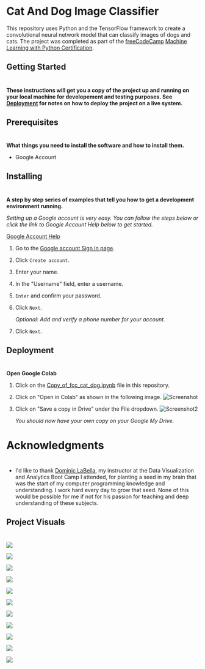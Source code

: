 # Cat And Dog Image Classifier
This repository uses Python and the TensorFlow framework to create a convolutional neural network model that can classify images of dogs and cats. The project was completed as part of the [freeCodeCamp](https://www.freecodecamp.org/) [Machine Learning with Python Certification](https://www.freecodecamp.org/learn/machine-learning-with-python/). 

## **Getting Started**
#
**These instructions will get you a copy of the project up and running on your local machine for developement and testing purposes. See [Deployment](#Deployment "Goto **Deployment**") for notes on how to deploy the project on a live system.**


## **Prerequisites**
#
**What things you need to install the software and how to install them.**

* Google Account

## **Installing**
#
**A step by step series of examples that tell you how to get a development environment running.**

*Setting up a Google account is very easy. You can follow the steps below or click the link to Google Account Help below to get started.*

[Google Account Help](https://support.google.com/accounts/answer/27441?hl=en)

1. Go to the [Google account Sign In page](https://myaccount.google.com/?utm_source=sign_in_no_continue&pli=1).
2. Click ```Create account```.
3. Enter your name.
4. In the "Username" field, enter a username.
5. ```Enter``` and confirm your password.
6. Click ```Next```.

    *Optional: Add and verify a phone number for your account.*

7. Click ```Next```.

## **Deployment**
#

**Open Google Colab**

1. Click on the [Copy_of_fcc_cat_dog.ipynb](https://github.com/JonWeber0328/Cat_And_Dog_Image_Classifier/blob/main/Copy_of_fcc_cat_dog.ipynb) 
file in this repository.

2. Click on "Open in Colab" as shown in the following image.
![Screenshot](Images/Screenshot1.png)

3. Click on "Save a copy in Drive" under the File dropdown.
![Screenshot2](Images/Screenshot2.png)

    *You should now have your own copy on your Google My Drive.*

# **Acknowledgments**
#
* I'd like to thank [Dominic LaBella](https://www.linkedin.com/in/dominiclabella/), my instructor at the Data Visualization and Analytics Boot Camp I attended, for planting a seed in my brain that was the start of my computer programming knowledge and understanding. I work hard every day to grow that seed. None of this would be possible for me if not for his passion for teaching and deep understanding of these subjects.

## **Project Visuals**
#
![](Images/Screenshot3.png)

![](Images/Screenshot4.png)

![](Images/Screenshot5.png)

![](Images/Screenshot6.png)

![](Images/Screenshot7.png)

![](Images/Screenshot8.png)

![](Images/Screenshot9.png)

![](Images/Screenshot10.png)

![](Images/Screenshot11.png)

![](Images/Screenshot12.png)

![](Images/Screenshot13.png)
